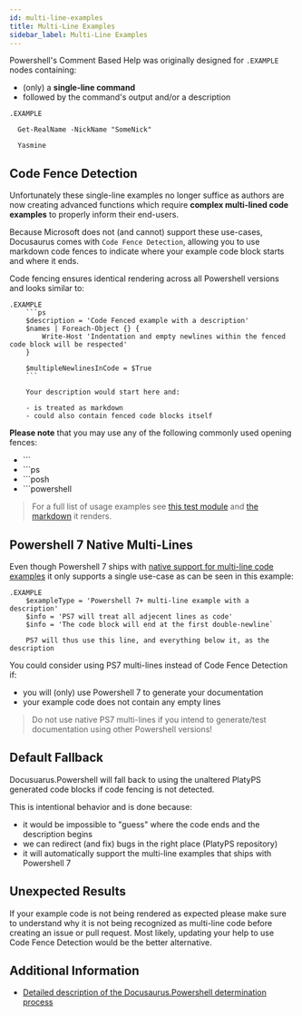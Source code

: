 ```yaml
---
id: multi-line-examples
title: Multi-Line Examples
sidebar_label: Multi-Line Examples
---
```


Powershell's Comment Based Help was originally designed for `.EXAMPLE` nodes containing:

- (only) a **single-line command**
- followed by the command's output and/or a description

```
.EXAMPLE

  Get-RealName -NickName "SomeNick"

  Yasmine
```

## Code Fence Detection

Unfortunately these single-line examples no longer suffice as authors are now creating advanced functions
which require **complex multi-lined code examples** to properly inform their end-users.

Because Microsoft
does not (and cannot) support these use-cases, Docusaurus comes with `Code Fence Detection`,
allowing you to use markdown code fences to indicate where your example code block starts
and where it ends.

Code fencing ensures identical rendering across all Powershell versions and looks similar to:

```
.EXAMPLE
    ```ps
    $description = 'Code Fenced example with a description'
    $names | Foreach-Object {} {
        Write-Host 'Indentation and empty newlines within the fenced code block will be respected'
    }

    $multipleNewlinesInCode = $True
    ```

    Your description would start here and:

    - is treated as markdown
    - could also contain fenced code blocks itself
```

**Please note** that you may use any of the following commonly used opening fences:

- \`\`\`
- \`\`\`ps
- \`\`\`posh
- \`\`\`powershell

> For a full list of usage examples see
> [this test module](https://github.com/alt3/Docusaurus.Powershell/blob/master/Tests/Integration/CrossVersionCodeExamples.psm1)
> and [the markdown](https://github.com/alt3/Docusaurus.Powershell/blob/master/Tests/Integration/CrossVersionCodeExamples.expected.mdx)
> it renders.

## Powershell 7 Native Multi-Lines

Even though Powershell 7 ships with
[native support for multi-line code examples](https://github.com/PowerShell/platyPS/issues/180#issuecomment-569119138)
it only supports a single use-case as can be seen in this example:

```
.EXAMPLE
    $exampleType = 'Powershell 7+ multi-line example with a description'
    $info = 'PS7 will treat all adjecent lines as code'
    $info = 'The code block will end at the first double-newline`

    PS7 will thus use this line, and everything below it, as the description
```

You could consider using PS7 multi-lines instead of Code Fence Detection if:

- you will (only) use Powershell 7 to generate your documentation
- your example code does not contain any empty lines

> Do not use native PS7 multi-lines if you intend to generate/test documentation using other Powershell versions!

## Default Fallback

Docusuarus.Powershell will fall back to using the unaltered PlatyPS generated code blocks
if code fencing is not detected.

This is intentional behavior and is done because:

- it would be impossible to "guess" where the code ends and the description begins
- we can redirect (and fix) bugs in the right place (PlatyPS repository)
- it will automatically support the multi-line examples that ships with Powershell 7

## Unexpected Results

If your example code is not being rendered as expected please make sure to understand why it is
not being recognized as multi-line code before creating an issue or pull request. Most likely,
updating your help to use Code Fence Detection would be the better alternative.

## Additional Information

- [Detailed description of the Docusaurus.Powershell determination process](https://github.com/alt3/Docusaurus.Powershell/issues/14#issuecomment-568552556)
